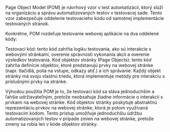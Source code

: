 Page Object Model (POM) je návrhový vzor v test automatizácii, ktorý slúži na organizáciu a správu automatizovaných testov v testovacej sade. Tento vzor zabezpečuje oddelenie testovacieho kódu od samotnej implementácie testovaných stránok.


Konkrétne, POM rozdeľuje testovanie webovej aplikácie na dva oddelené kódy:

Testovací kód: tento kód zahŕňa logiku testovania, ako sú interakcie s webovými stránkami, overenie správnosti vykonania akcií a overenie výsledkov testovania.
Kód objektov stránky (Page Objects): tento kód zahŕňa definície objektov, ktoré predstavujú prvky na webovej stránke (napr. tlačidlá, polia na vstupe, odkazy atď.) a ich správanie. Každý objekt stránky má svoju vlastnú triedu, ktorá implementuje metódy pre interakciu s príslušnými prvky na stránke.

Výhodou použitia POM je to, že testovací kód sa stáva jednoduchším a ľahšie udržiavateľným, pretože neobsahuje žiadne informácie o interakcii s prvkami na webovej stránke. Kód objektov stránky poskytuje abstraktnú reprezentáciu prvkov na webovej stránke, ktorá je potom využívaná testovacím kódom. Tento prístup umožňuje jednoduchšiu údržbu automatizovaných testov v prípade zmien na webovej stránke, pretože zmeny sa robia len v kóde objektov stránky.
